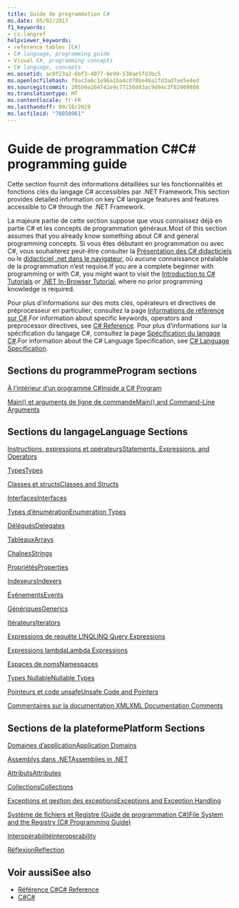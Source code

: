 ```yaml
---
title: Guide de programmation C#
ms.date: 05/02/2017
f1_keywords:
- cs.langref
helpviewer_keywords:
- reference tables [C#]
- C# language, programming guide
- Visual C#, programming concepts
- C# language, concepts
ms.assetid: ac0f23a2-6bf3-4077-be99-538ae5fd3bc5
ms.openlocfilehash: f9ac3a6c1e96a1ba4cd78be46a1fd3ad7ee5e4ed
ms.sourcegitcommit: 205b9a204742e9c77256d43ac9d94c3f82909808
ms.translationtype: MT
ms.contentlocale: fr-FR
ms.lasthandoff: 09/10/2019
ms.locfileid: "70850961"
---
```

# <a name="c-programming-guide"></a><span data-ttu-id="99f5a-102">Guide de programmation C#</span><span class="sxs-lookup"><span data-stu-id="99f5a-102">C# programming guide</span></span>
<span data-ttu-id="99f5a-103">Cette section fournit des informations détaillées sur les fonctionnalités et fonctions clés du langage C# accessibles par .NET Framework.</span><span class="sxs-lookup"><span data-stu-id="99f5a-103">This section provides detailed information on key C# language features and features accessible to C# through the .NET Framework.</span></span>  
  
 <span data-ttu-id="99f5a-104">La majeure partie de cette section suppose que vous connaissez déjà en partie C# et les concepts de programmation généraux.</span><span class="sxs-lookup"><span data-stu-id="99f5a-104">Most of this section assumes that you already know something about C# and general programming concepts.</span></span> <span data-ttu-id="99f5a-105">Si vous êtes débutant en programmation ou avec C#, vous souhaiterez peut-être consulter la [Présentation des C# didacticiels](../tutorials/intro-to-csharp/index.md) ou le [didacticiel .net dans le navigateur](https://dotnet.microsoft.com/learn/dotnet/in-browser-tutorial/1), où aucune connaissance préalable de la programmation n’est requise.</span><span class="sxs-lookup"><span data-stu-id="99f5a-105">If you are a complete beginner with programming or with C#, you might want to visit the [Introduction to C# Tutorials](../tutorials/intro-to-csharp/index.md) or [.NET In-Browser Tutorial](https://dotnet.microsoft.com/learn/dotnet/in-browser-tutorial/1), where no prior programming knowledge is required.</span></span>  
  
 <span data-ttu-id="99f5a-106">Pour plus d’informations sur des mots clés, opérateurs et directives de préprocesseur en particulier, consultez la page [Informations de référence sur C#](../language-reference/index.md).</span><span class="sxs-lookup"><span data-stu-id="99f5a-106">For information about specific keywords, operators and preprocessor directives, see [C# Reference](../language-reference/index.md).</span></span> <span data-ttu-id="99f5a-107">Pour plus d’informations sur la spécification du langage C#, consultez la page [Spécification du langage C#](../language-reference/language-specification/index.md).</span><span class="sxs-lookup"><span data-stu-id="99f5a-107">For information about the C# Language Specification, see [C# Language Specification](../language-reference/language-specification/index.md).</span></span>  
  
## <a name="program-sections"></a><span data-ttu-id="99f5a-108">Sections du programme</span><span class="sxs-lookup"><span data-stu-id="99f5a-108">Program sections</span></span>

[<span data-ttu-id="99f5a-109">À l’intérieur d’un programme C#</span><span class="sxs-lookup"><span data-stu-id="99f5a-109">Inside a C# Program</span></span>](./inside-a-program/index.md)  
  
[<span data-ttu-id="99f5a-110">Main() et arguments de ligne de commande</span><span class="sxs-lookup"><span data-stu-id="99f5a-110">Main() and Command-Line Arguments</span></span>](./main-and-command-args/index.md)  
 
## <a name="language-sections"></a><span data-ttu-id="99f5a-111">Sections du langage</span><span class="sxs-lookup"><span data-stu-id="99f5a-111">Language Sections</span></span>  
[<span data-ttu-id="99f5a-112">Instructions, expressions et opérateurs</span><span class="sxs-lookup"><span data-stu-id="99f5a-112">Statements, Expressions, and Operators</span></span>](./statements-expressions-operators/index.md)  

 [<span data-ttu-id="99f5a-113">Types</span><span class="sxs-lookup"><span data-stu-id="99f5a-113">Types</span></span>](./types/index.md)  

 [<span data-ttu-id="99f5a-114">Classes et structs</span><span class="sxs-lookup"><span data-stu-id="99f5a-114">Classes and Structs</span></span>](./classes-and-structs/index.md)  
  
 [<span data-ttu-id="99f5a-115">Interfaces</span><span class="sxs-lookup"><span data-stu-id="99f5a-115">Interfaces</span></span>](./interfaces/index.md)  

 [<span data-ttu-id="99f5a-116">Types d’énumération</span><span class="sxs-lookup"><span data-stu-id="99f5a-116">Enumeration Types</span></span>](./enumeration-types.md)  
  
 [<span data-ttu-id="99f5a-117">Délégués</span><span class="sxs-lookup"><span data-stu-id="99f5a-117">Delegates</span></span>](./delegates/index.md)  
 
 [<span data-ttu-id="99f5a-118">Tableaux</span><span class="sxs-lookup"><span data-stu-id="99f5a-118">Arrays</span></span>](./arrays/index.md)  
  
 [<span data-ttu-id="99f5a-119">Chaînes</span><span class="sxs-lookup"><span data-stu-id="99f5a-119">Strings</span></span>](./strings/index.md)  
  
 [<span data-ttu-id="99f5a-120">Propriétés</span><span class="sxs-lookup"><span data-stu-id="99f5a-120">Properties</span></span>](./classes-and-structs/properties.md)  
  
 [<span data-ttu-id="99f5a-121">Indexeurs</span><span class="sxs-lookup"><span data-stu-id="99f5a-121">Indexers</span></span>](./indexers/index.md)  
  
 [<span data-ttu-id="99f5a-122">Événements</span><span class="sxs-lookup"><span data-stu-id="99f5a-122">Events</span></span>](./events/index.md)  
  
 [<span data-ttu-id="99f5a-123">Génériques</span><span class="sxs-lookup"><span data-stu-id="99f5a-123">Generics</span></span>](./generics/index.md)  
  
 [<span data-ttu-id="99f5a-124">Itérateurs</span><span class="sxs-lookup"><span data-stu-id="99f5a-124">Iterators</span></span>](./concepts/iterators.md)
  
 [<span data-ttu-id="99f5a-125">Expressions de requête LINQ</span><span class="sxs-lookup"><span data-stu-id="99f5a-125">LINQ Query Expressions</span></span>](./linq-query-expressions/index.md)  
  
 [<span data-ttu-id="99f5a-126">Expressions lambda</span><span class="sxs-lookup"><span data-stu-id="99f5a-126">Lambda Expressions</span></span>](./statements-expressions-operators/lambda-expressions.md)  
  
 [<span data-ttu-id="99f5a-127">Espaces de noms</span><span class="sxs-lookup"><span data-stu-id="99f5a-127">Namespaces</span></span>](./namespaces/index.md)  
  
 [<span data-ttu-id="99f5a-128">Types Nullable</span><span class="sxs-lookup"><span data-stu-id="99f5a-128">Nullable Types</span></span>](./nullable-types/index.md)  
  
 [<span data-ttu-id="99f5a-129">Pointeurs et code unsafe</span><span class="sxs-lookup"><span data-stu-id="99f5a-129">Unsafe Code and Pointers</span></span>](./unsafe-code-pointers/index.md)  
  
 [<span data-ttu-id="99f5a-130">Commentaires sur la documentation XML</span><span class="sxs-lookup"><span data-stu-id="99f5a-130">XML Documentation Comments</span></span>](./xmldoc/index.md)  
  
## <a name="platform-sections"></a><span data-ttu-id="99f5a-131">Sections de la plateforme</span><span class="sxs-lookup"><span data-stu-id="99f5a-131">Platform Sections</span></span>  
 [<span data-ttu-id="99f5a-132">Domaines d’application</span><span class="sxs-lookup"><span data-stu-id="99f5a-132">Application Domains</span></span>](../../framework/app-domains/application-domains.md)  
  
 [<span data-ttu-id="99f5a-133">Assemblys dans .NET</span><span class="sxs-lookup"><span data-stu-id="99f5a-133">Assemblies in .NET</span></span>](../../standard/assembly/index.md)  
  
 [<span data-ttu-id="99f5a-134">Attributs</span><span class="sxs-lookup"><span data-stu-id="99f5a-134">Attributes</span></span>](./concepts/attributes/index.md)  
  
 [<span data-ttu-id="99f5a-135">Collections</span><span class="sxs-lookup"><span data-stu-id="99f5a-135">Collections</span></span>](./concepts/collections.md)  
  
 [<span data-ttu-id="99f5a-136">Exceptions et gestion des exceptions</span><span class="sxs-lookup"><span data-stu-id="99f5a-136">Exceptions and Exception Handling</span></span>](./exceptions/index.md)  
  
 [<span data-ttu-id="99f5a-137">Système de fichiers et Registre (Guide de programmation C#)</span><span class="sxs-lookup"><span data-stu-id="99f5a-137">File System and the Registry (C# Programming Guide)</span></span>](./file-system/index.md)  
  
 [<span data-ttu-id="99f5a-138">Interopérabilité</span><span class="sxs-lookup"><span data-stu-id="99f5a-138">Interoperability</span></span>](./interop/index.md)  
  
 [<span data-ttu-id="99f5a-139">Réflexion</span><span class="sxs-lookup"><span data-stu-id="99f5a-139">Reflection</span></span>](./concepts/reflection.md)  
  
## <a name="see-also"></a><span data-ttu-id="99f5a-140">Voir aussi</span><span class="sxs-lookup"><span data-stu-id="99f5a-140">See also</span></span>

- [<span data-ttu-id="99f5a-141">Référence C#</span><span class="sxs-lookup"><span data-stu-id="99f5a-141">C# Reference</span></span>](../language-reference/index.md)
- [<span data-ttu-id="99f5a-142">C#</span><span class="sxs-lookup"><span data-stu-id="99f5a-142">C#</span></span>](../index.md)
